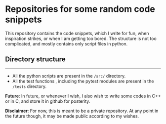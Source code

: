 # Repositories for some random code snippets

This repository contains the code snippets, which I write for fun, when inspiration strikes, or when I am getting too bored. The structure is not too complicated, and mostly contains only script files in python. 

## Directory structure
---
* All the python scripts are present in the `/src/` directory.
* All the test functions , including the pytest modules are present in the `/tests` directory.


**Future**: In future, or whenever I wish, I also wish to write some codes in C++ or in C, and store it in github for posterity.

**Disclaimer**: For now, this is meant to be a private repository. At any point in the future though, it may be made public according to my wishes.
